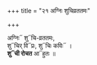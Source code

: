 +++
title = "२१ अग्निः शुचिव्रततमः"

+++

अग्निः᳓ शु᳓चि-व्रततमः,  
शु᳓चिर् वि᳓प्रः, शु᳓चिः कविः᳓ ।  
**शु᳓ची रोचत** आ᳓हुतः ॥
